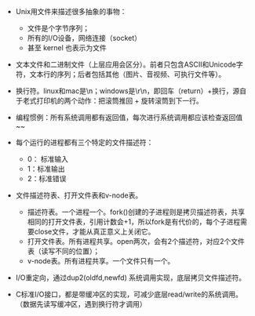 * Unix用文件来描述很多抽象的事物：
  * 文件是个字节序列；
  * 所有的I/O设备，网络连接（socket）
  *  甚至 kernel 也表示为文件
* 文本文件和二进制文件（上层应用会区分）。前者只包含ASCII和Unicode字符，文本行的序列；后者包括其他（图片、音视频、可执行文件等）。
* 换行符。linux和mac是\n；windows是\r\n，即回车（return）+换行，源自于老式打印机的两个动作：把滚筒推回 + 旋转滚筒到下一行。
* 编程惯例：所有系统调用都有返回值，每次进行系统调用都应该检查返回值~~ 
* 每个运行的进程都有三个特定的文件描述符：
  * 0： 标准输入
  * 1：标准输出
  * 2：标准错误
* 文件描述符表、打开文件表和v-node表。
  * 描述符表。一个进程一个。fork()创建的子进程则是拷贝描述符表，共享相同的打开文件表，引用计数会+1，所以fork是有代价的，每个子进程需要close文件，才能从真正意义上关闭它。
  * 打开文件表。所有进程共享。open两次，会有2个描述符，对应2个文件表（读写不同的位置）；
  * v-node表。所有进程共享。一个文件只有一个。

* I/O重定向，通过dup2(oldfd,newfd) 系统调用实现，底层拷贝文件描述符。
* C标准I/O接口，都是带缓冲区的实现，可减少底层read/write的系统调用。（数据先读写缓冲区，遇到换行符才调用）